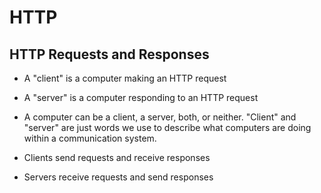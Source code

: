 # HTTP

## HTTP Requests and Responses

- A "client" is a computer making an HTTP request

- A "server" is a computer responding to an HTTP request

- A computer can be a client, a server, both, or neither. "Client" and "server" are just words we use to describe what computers are doing within a communication system.

- Clients send requests and receive responses

- Servers receive requests and send responses

